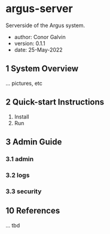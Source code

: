 # argus-server
Serverside of the Argus system.

 - author: Conor Galvin
 - version: 0.1.1
 - date: 25-May-2022

## 1 System Overview
... pictures, etc

## 2 Quick-start Instructions
1. Install
2. Run

## 3 Admin Guide
### 3.1 admin
### 3.2 logs
### 3.3 security

## 10 References

... tbd


